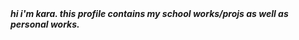 <html>
  <body> 
    <section class="a">
      <i><b> hi i'm kara. this profile contains my school works/projs as well as personal works. </b></i>
    </section>
  </body>
</html>




